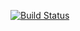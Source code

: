 [![Build Status](https://travis-ci.org/davedoesdev/build-couchdb-travis.png)](https://travis-ci.org/davedoesdev/build-couchdb-travis)

